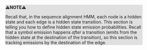 <div style="margin:2em; background-color: #e0e0e0;">

<strong>⚠️NOTE️️️⚠️</strong>

Recall that, in the sequence alignment HMM, each node is a hidden state and each edge is a hidden state transition. This section is telling you how to define hidden state emission probabilities. Recall that a symbol emission happens *after* a transition (emits from the hidden state at the destination of the transition), so this section is tracking emissions by the destination of the edge.
</div>

